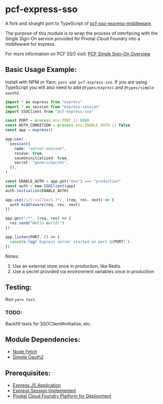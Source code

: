 # pcf-express-sso

A fork and straight port to TypeScript of [pcf-sso-express-middleware](https://github.com/vanceric/pcf-sso-express-middleware#readme).

The purpose of this module is to wrap the process of interfacing with the Single
Sign-On service provided for Pivotal Cloud Foundry into a middleware for express.

For more information on PCF SSO visit:
[PCF Single Sign-On Overview](http://docs.pivotal.io/p-identity/1-5/index.html)

## Basic Usage Example:

Install with NPM or Yarn: `yarn add pcf-express-sso`. If you are using TypeScript you will also need to add `@types/express` and `@types/simple-oauth2`.

```typescript
import * as express from "express"
import * as session from "express-session"
import SSOClient from "pcf-express-sso"

const PORT = process.env.PORT || 8080
const AUTH_CONDITION = process.env.ENABLE_AUTH || false
const app = express()

app.use(
  session({
    name: "server-session",
    resave: true,
    saveUninitialized: true,
    secret: "genericSecret",
  }),
)

const ENABLE_AUTH = app.get("env") === "production"
const auth = new SSOClient(app)
auth.initialize(ENABLE_AUTH)

app.use(/\/(!callback.)*/, (req, res, next) => {
  auth.middleware(req, res, next)
})

app.get("/*", (req, res) => {
  res.send("Hello World!")
})

app.listen(PORT, () => {
  console.log(`Express server started on port ${PORT}`)
})
```

Notes:

1. Use an external store once in production, like Redis.
2. Use a secret provided via environment variables once in production

## Testing:

Run `yarn test`.

### TODO:

Backfill tests for SSOClient#initialize, etc.

## Module Dependencies:

* [Node Fetch](https://github.com/bitinn/node-fetch)
* [Simple Oauth2](https://github.com/lelylan/simple-oauth2)

## Prerequisites:

* [Express JS Application](https://github.com/expressjs/express)
* [Express Session Implemented](https://github.com/expressjs/session)
* [Pivotal Cloud Foundry Platform for Deployment](https://pivotal.io/platform)
